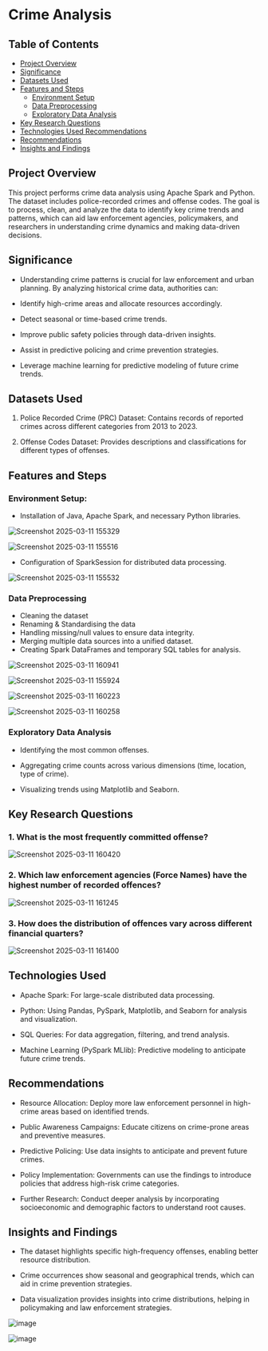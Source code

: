 # Crime Analysis

## Table of Contents

- [Project Overview](#project-overview)
- [Significance](#significance)
- [Datasets Used](#datasets-used)
- [Features and Steps](#features-and-steps)
    - [Environment Setup](#environment-setup)
    - [Data Preprocessing](#data-preprocessing)
    - [Exploratory Data Analysis](#exploratory-data-analysis)
- [Key Research Questions](#key-research-questions)
- [Technologies Used Recommendations](#technologies-used-recommendations)
- [Recommendations](#recommendations)
- [Insights and Findings](#insights-and-findings)


## Project Overview

This project performs crime data analysis using Apache Spark and Python. The dataset includes police-recorded crimes and offense codes. The goal is to process, clean, and analyze the data to identify key crime trends and patterns, which can aid law enforcement agencies, policymakers, and researchers in understanding crime dynamics and making data-driven decisions.

## Significance

- Understanding crime patterns is crucial for law enforcement and urban planning. By analyzing historical crime data, authorities can:

- Identify high-crime areas and allocate resources accordingly.

- Detect seasonal or time-based crime trends.

- Improve public safety policies through data-driven insights.

- Assist in predictive policing and crime prevention strategies.

- Leverage machine learning for predictive modeling of future crime trends.

## Datasets Used

1. Police Recorded Crime (PRC) Dataset: Contains records of reported crimes across different categories from 2013 to 2023.

2. Offense Codes Dataset: Provides descriptions and classifications for different types of offenses.


## Features and Steps

### Environment Setup:

- Installation of Java, Apache Spark, and necessary Python libraries.

![Screenshot 2025-03-11 155329](https://github.com/user-attachments/assets/11fcf5b9-50e0-4f14-a1dd-4d83c42c3625)

![Screenshot 2025-03-11 155516](https://github.com/user-attachments/assets/1627f91d-3644-48c3-8077-17411ceeb552)

- Configuration of SparkSession for distributed data processing.

![Screenshot 2025-03-11 155532](https://github.com/user-attachments/assets/e1f3529b-6bb2-4d3d-a605-b9ed1c57b76b)

### Data Preprocessing

- Cleaning the dataset
- Renaming & Standardising the data
- Handling missing/null values to ensure data integrity.
- Merging multiple data sources into a unified dataset.
- Creating Spark DataFrames and temporary SQL tables for analysis.

![Screenshot 2025-03-11 160941](https://github.com/user-attachments/assets/6dd5d204-7c3d-40d9-af00-d7e6330b2814)

![Screenshot 2025-03-11 155924](https://github.com/user-attachments/assets/6a804a7e-1f5a-4d5d-a126-63d51075c7d2)

![Screenshot 2025-03-11 160223](https://github.com/user-attachments/assets/0a5c1a14-2d64-4d1b-bd36-fd35f5d488af)

![Screenshot 2025-03-11 160258](https://github.com/user-attachments/assets/9fe28ca7-9e2a-4fde-9df3-a9394407284c)

### Exploratory Data Analysis

- Identifying the most common offenses.

- Aggregating crime counts across various dimensions (time, location, type of crime).

- Visualizing trends using Matplotlib and Seaborn.

## Key Research Questions

### 1. What is the most frequently committed offense?

![Screenshot 2025-03-11 160420](https://github.com/user-attachments/assets/18936899-ebdc-4b25-93a7-362acd34ecbb)

### 2. Which law enforcement agencies (Force Names) have the highest number of recorded offences?

![Screenshot 2025-03-11 161245](https://github.com/user-attachments/assets/fa9a61c2-e8c6-4f11-8648-2c639c977c7f)

### 3. How does the distribution of offences vary across different financial quarters?

![Screenshot 2025-03-11 161400](https://github.com/user-attachments/assets/2eb30b4a-3325-4946-b705-3de8dfab10cd)


## Technologies Used

- Apache Spark: For large-scale distributed data processing.

- Python: Using Pandas, PySpark, Matplotlib, and Seaborn for analysis and visualization.

- SQL Queries: For data aggregation, filtering, and trend analysis.

- Machine Learning (PySpark MLlib): Predictive modeling to anticipate future crime trends.

## Recommendations

- Resource Allocation: Deploy more law enforcement personnel in high-crime areas based on identified trends.

- Public Awareness Campaigns: Educate citizens on crime-prone areas and preventive measures.

- Predictive Policing: Use data insights to anticipate and prevent future crimes.

- Policy Implementation: Governments can use the findings to introduce policies that address high-risk crime categories.

- Further Research: Conduct deeper analysis by incorporating socioeconomic and demographic factors to understand root causes.


## Insights and Findings

- The dataset highlights specific high-frequency offenses, enabling better resource distribution.

- Crime occurrences show seasonal and geographical trends, which can aid in crime prevention strategies.

- Data visualization provides insights into crime distributions, helping in policymaking and law enforcement strategies.

![image](https://github.com/user-attachments/assets/b881affb-393b-48e7-a17a-b450304497d9)

![image](https://github.com/user-attachments/assets/4012c49f-c469-4659-aefc-8084dd09c7bb)

